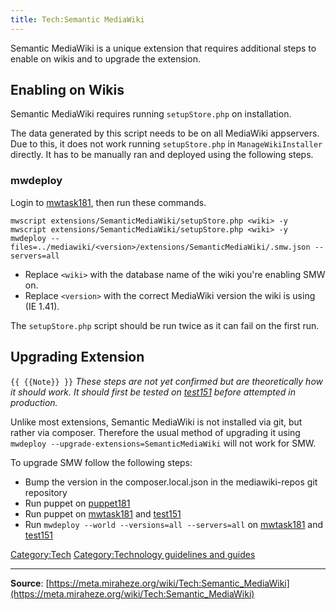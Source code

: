 ```yaml
---
title: Tech:Semantic MediaWiki
---
```


Semantic MediaWiki is a unique extension that requires additional steps to enable on wikis and to upgrade the extension.

## Enabling on Wikis 

Semantic MediaWiki requires running `setupStore.php` on installation.

The data generated by this script needs to be on all MediaWiki appservers. Due to this, it does not work running `setupStore.php` in `ManageWikiInstaller` directly. It has to be manually ran and deployed using the following steps.

### mwdeploy 

Login to [mwtask181](/tech-docs/techmwtask181), then run these commands.

```
mwscript extensions/SemanticMediaWiki/setupStore.php <wiki> -y
mwscript extensions/SemanticMediaWiki/setupStore.php <wiki> -y
mwdeploy --files=../mediawiki/<version>/extensions/SemanticMediaWiki/.smw.json --servers=all
```

* Replace `<wiki>` with the database name of the wiki you're enabling SMW on.
* Replace `<version>` with the correct MediaWiki version the wiki is using (IE 1.41).

The `setupStore.php` script should be run twice as it can fail on the first run.

## Upgrading Extension 

 `{{ {{Note}} }}` *These steps are not yet confirmed but are theoretically how it should work. It should first be tested on [test151](/tech-docs/techtest151) before attempted in production.*

Unlike most extensions, Semantic MediaWiki is not installed via git, but rather via composer. Therefore the usual method of upgrading it using `mwdeploy --upgrade-extensions=SemanticMediaWiki` will not work for SMW.

To upgrade SMW follow the following steps:
* Bump the version in the composer.local.json in the mediawiki-repos git repository
* Run puppet on [puppet181](https://meta.miraheze.org/wiki/Tech:puppet181)
* Run puppet on [mwtask181](/tech-docs/techmwtask181) and [test151](/tech-docs/techtest151)
* Run `mwdeploy --world --versions=all --servers=all` on [mwtask181](/tech-docs/techmwtask181) and [test151](/tech-docs/techtest151)

[Category:Tech](https://meta.miraheze.org/wiki/Category:Tech)
[Category:Technology guidelines and guides](https://meta.miraheze.org/wiki/Category:Technology_guidelines_and_guides)

----
**Source**: [https://meta.miraheze.org/wiki/Tech:Semantic_MediaWiki](https://meta.miraheze.org/wiki/Tech:Semantic_MediaWiki)